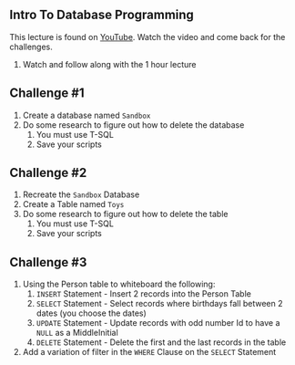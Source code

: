 ## Intro To Database Programming
This lecture is found on [YouTube](https://youtu.be/Av3JBPDg524). Watch the video and come back for the challenges.
1. Watch and follow along with the 1 hour lecture

## Challenge #1
1. Create a database named `Sandbox`
1. Do some research to figure out how to delete the database
   1. You must use T-SQL
   1. Save your scripts

## Challenge #2
1. Recreate the `Sandbox` Database
1. Create a Table named `Toys`
1. Do some research to figure out how to delete the table
   1. You must use T-SQL
   1. Save your scripts

## Challenge #3
1. Using the Person table to whiteboard the following:
   1. `INSERT` Statement - Insert 2 records into the Person Table
   1. `SELECT` Statement - Select records where birthdays fall between 2 dates (you choose the dates)
   1. `UPDATE` Statement - Update records with odd number Id to have a `NULL` as a MiddleInitial
   1. `DELETE` Statement - Delete the first and the last records in the table
2. Add a variation of filter in the `WHERE` Clause on the `SELECT` Statement
